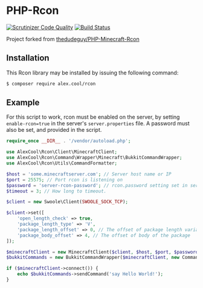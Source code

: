 PHP-Rcon
==================
[![Scrutinizer Code Quality](https://scrutinizer-ci.com/g/alexcool94/PHP-Rcon/badges/quality-score.png?b=master)](https://scrutinizer-ci.com/g/alexcool94/PHP-Rcon/?branch=master)
[![Build Status](https://scrutinizer-ci.com/g/alexcool94/PHP-Rcon/badges/build.png?b=master)](https://scrutinizer-ci.com/g/alexcool94/PHP-Rcon/build-status/master)

Project forked from [thedudeguy/PHP-Minecraft-Rcon](https://github.com/thedudeguy/PHP-Minecraft-Rcon)

## Installation
This Rcon library may be installed by issuing the following command:
```bash
$ composer require alex.cool/rcon
```

## Example
For this script to work, rcon must be enabled on the server, by setting `enable-rcon=true` in the server's `server.properties` file. A password must also be set, and provided in the script.

```php
require_once __DIR__ . '/vendor/autoload.php';

use AlexCool\Rcon\Client\MinecraftClient;
use AlexCool\Rcon\Command\Wrapper\Minecraft\BukkitCommandWrapper;
use AlexCool\Rcon\Utils\CommandFormatter;

$host = 'some.minecraftserver.com'; // Server host name or IP
$port = 25575; // Port rcon is listening on
$password = 'server-rcon-password'; // rcon.password setting set in server.properties
$timeout = 3; // How long to timeout.

$client = new Swoole\Client(SWOOLE_SOCK_TCP);

$client->set([
    'open_length_check' => true,
    'package_length_type' => 'V',
    'package_length_offset' => 0, // The offset of package length variable
    'package_body_offset' => 4, // The offset of body of the package
]);

$minecraftClient = new MinecraftClient($client, $host, $port, $password, $timeout);
$bukkitCommands = new BukkitCommandWrapper($minecraftClient, new CommandFormatter());

if ($minecraftClient->connect()) {
    echo $bukkitCommands->sendCommand('say Hello World!');
}
```
